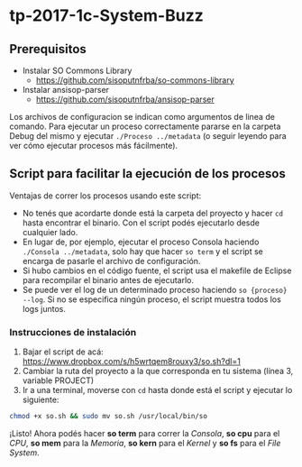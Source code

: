 # tp-2017-1c-System-Buzz

## Prerequisitos

* Instalar SO Commons Library 
	- https://github.com/sisoputnfrba/so-commons-library
* Instalar ansisop-parser 
	- https://github.com/sisoputnfrba/ansisop-parser
	
Los archivos de configuracion se indican como argumentos de linea de comando. Para ejecutar un proceso correctamente pararse en la carpeta Debug del mismo y ejecutar `./Proceso ../metadata` (o seguir leyendo para ver cómo ejecutar procesos más fácilmente).

## Script para facilitar la ejecución de los procesos

Ventajas de correr los procesos usando este script:
* No tenés que acordarte donde está la carpeta del proyecto y hacer `cd` hasta encontrar el binario. Con el script podés ejecutarlo desde cualquier lado.
* En lugar de, por ejemplo, ejecutar el proceso Consola haciendo `./Consola ../metadata`, solo hay que hacer `so term` y el script se encarga de pasarle el archivo de configuración.
* Si hubo cambios en el código fuente, el script usa el makefile de Eclipse para recompilar el binario antes de ejecutarlo.
* Se puede ver el log de un determinado proceso haciendo `so {proceso} --log`. Si no se especifica ningún proceso, el script muestra todos los logs juntos.

### Instrucciones de instalación

1) Bajar el script de acá: https://www.dropbox.com/s/h5wrtqem8rouxy3/so.sh?dl=1
2) Cambiar la ruta del proyecto a la que corresponda en tu sistema (línea 3, variable PROJECT)
3) Ir a una terminal, moverse con `cd` hasta donde está el script y ejecutar lo siguiente:

```bash
chmod +x so.sh && sudo mv so.sh /usr/local/bin/so
```

¡Listo! Ahora podés hacer **so term** para correr la _Consola_, **so cpu** para el _CPU_, **so mem** para la _Memoria_, **so kern** para el _Kernel_ y **so fs** para el _File System_.
